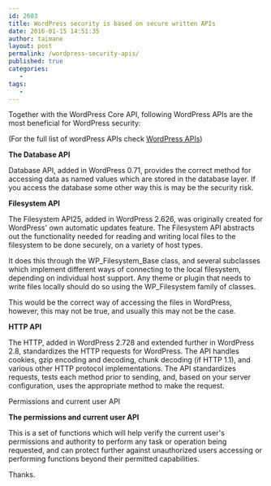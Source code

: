```yaml
---
id: 2603
title: WordPress security is based on secure written APIs
date: 2016-01-15 14:51:35
author: taimane
layout: post
permalink: /wordpress-security-apis/
published: true
categories:
   -
tags:
   -
---
```

Together with the WordPress Core API, following WordPress APIs are the most beneficial for WordPress security:
(For the full list of wordPress APIs check <a href="https://codex.wordpress.org/WordPress_APIs)">WordPress APIs</a>)

<strong>The Database API</strong>

Database API, added in WordPress 0.71, provides the correct method for accessing data as named values which are stored in the database layer. If you access the database some other way this is may be the security risk.

<strong>Filesystem API</strong>

The Filesystem API25, added in WordPress 2.626, was originally created for WordPress' own automatic updates feature. The Filesystem API abstracts out the functionality needed for reading and writing local files to the filesystem to be done securely, on a variety of host types.

It does this through the WP_Filesystem_Base class, and several subclasses which implement different ways of connecting to the local filesystem, depending on individual host support. Any theme or plugin that needs to write files locally should do so using the WP_Filesystem family of classes.

This would be the correct way of accessing the files in WordPress, however, this may not be true, and usually this may not be the case.

<strong>HTTP API</strong>

The HTTP, added in WordPress 2.728 and extended further in WordPress 2.8, standardizes the HTTP requests for WordPress. The API handles cookies, gzip encoding and decoding, chunk decoding (if HTTP 1.1), and various other HTTP protocol implementations. The API standardizes requests, tests each method prior to sending, and, based on your server configuration, uses the appropriate method to make the request.
Permissions and current user API

<strong>The permissions and current user API</strong>

This is a set of functions which will help verify the current user's permissions and authority to perform any task or operation being requested, and can protect further against unauthorized users accessing or performing functions beyond their permitted capabilities.

Thanks.  

